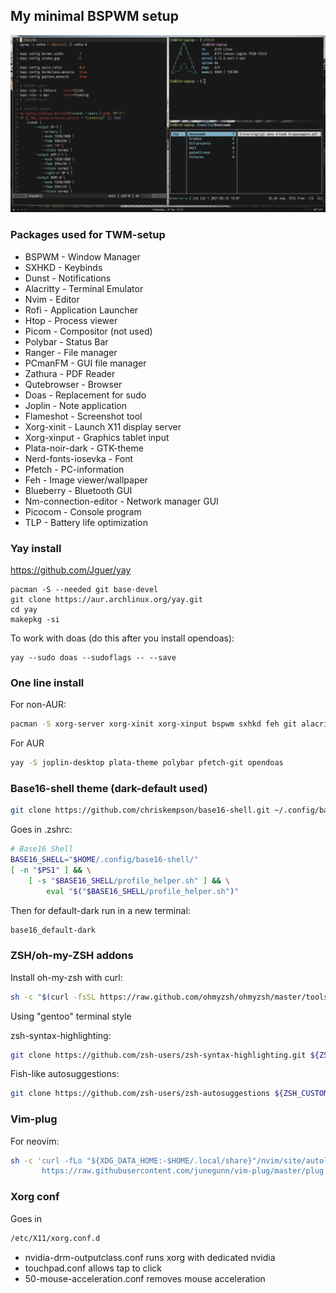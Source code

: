 ## My minimal BSPWM setup
<img src="example.png">

### Packages used for TWM-setup
* BSPWM - Window Manager
* SXHKD - Keybinds
* Dunst - Notifications
* Alacritty - Terminal Emulator
* Nvim - Editor
* Rofi - Application Launcher
* Htop - Process viewer
* Picom - Compositor (not used)
* Polybar - Status Bar
* Ranger - File manager
* PCmanFM - GUI file manager
* Zathura - PDF Reader
* Qutebrowser - Browser
* Doas - Replacement for sudo
* Joplin - Note application
* Flameshot - Screenshot tool
* Xorg-xinit - Launch X11 display server
* Xorg-xinput - Graphics tablet input
* Plata-noir-dark - GTK-theme
* Nerd-fonts-iosevka - Font
* Pfetch - PC-information
* Feh - Image viewer/wallpaper
* Blueberry - Bluetooth GUI
* Nm-connection-editor - Network manager GUI
* Picocom - Console program
* TLP - Battery life optimization

### Yay install
https://github.com/Jguer/yay

```shell
pacman -S --needed git base-devel
git clone https://aur.archlinux.org/yay.git
cd yay
makepkg -si
```

To work with doas (do this after you install opendoas):
```shell
yay --sudo doas --sudoflags -- --save
```

### One line install
For non-AUR:
```sh
pacman -S xorg-server xorg-xinit xorg-xinput bspwm sxhkd feh git alacritty neovim rofi htop picom ranger zathura zathura-pdf-poppler qutebrowser flameshot dunst pcmanfm picocom blueberry nm-connection-editor tlp
```

For AUR
```sh
yay -S joplin-desktop plata-theme polybar pfetch-git opendoas
```

### Base16-shell theme (dark-default used)
```sh
git clone https://github.com/chriskempson/base16-shell.git ~/.config/base16-shell
```

Goes in .zshrc:
```sh
# Base16 Shell
BASE16_SHELL="$HOME/.config/base16-shell/"
[ -n "$PS1" ] && \
    [ -s "$BASE16_SHELL/profile_helper.sh" ] && \
        eval "$("$BASE16_SHELL/profile_helper.sh")"
```

Then for default-dark run in a new terminal:
```sh
base16_default-dark
```

### ZSH/oh-my-ZSH addons
Install oh-my-zsh with curl:
```sh
sh -c "$(curl -fsSL https://raw.github.com/ohmyzsh/ohmyzsh/master/tools/install.sh)"
```

Using "gentoo" terminal style

zsh-syntax-highlighting:
```sh
git clone https://github.com/zsh-users/zsh-syntax-highlighting.git ${ZSH_CUSTOM:-~/.oh-my-zsh/custom}/plugins/zsh-syntax-highlighting
```

Fish-like autosuggestions:
```sh
git clone https://github.com/zsh-users/zsh-autosuggestions ${ZSH_CUSTOM:-~/.oh-my-zsh/custom}/plugins/zsh-autosuggestions
```

### Vim-plug
For neovim:
```sh
sh -c 'curl -fLo "${XDG_DATA_HOME:-$HOME/.local/share}"/nvim/site/autoload/plug.vim --create-dirs \
       https://raw.githubusercontent.com/junegunn/vim-plug/master/plug.vim'
```

### Xorg conf
Goes in
```sh
/etc/X11/xorg.conf.d
```
* nvidia-drm-outputclass.conf runs xorg with dedicated nvidia
* touchpad.conf allows tap to click
* 50-mouse-acceleration.conf removes mouse acceleration
